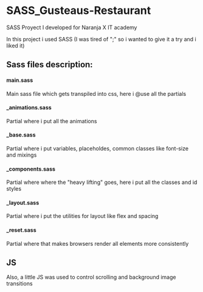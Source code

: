 # SASS_Gusteaus-Restaurant
SASS Proyect I developed for Naranja X IT academy

In this project i used SASS (I was tired of ";" so i wanted to give it a try and i liked it)

## Sass files description:
#### main.sass
Main sass file which gets transpiled into css, here i @use all the partials
#### _animations.sass
Partial where i put all the animations
#### _base.sass
Partial where i put variables, placeholdes, common classes like font-size and mixings
#### _components.sass
Partial where where the "heavy lifting" goes, here i put all the classes and id styles
#### _layout.sass
Partial where i put the utilities for layout like flex and spacing
#### _reset.sass
Partial where that makes browsers render all elements more consistently

## JS
Also, a little JS was used to control scrolling and background image transitions
